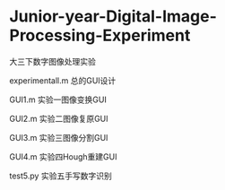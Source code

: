 # Junior-year-Digital-Image-Processing-Experiment
大三下数字图像处理实验

experimentall.m 总的GUI设计

GUI1.m 实验一图像变换GUI

GUI2.m 实验二图像复原GUI

GUI3.m 实验三图像分割GUI

GUI4.m 实验四Hough重建GUI

test5.py 实验五手写数字识别
